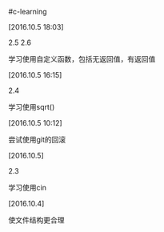 #c-learning

[2016.10.5 18:03]

2.5 2.6

学习使用自定义函数，包括无返回值，有返回值

[2016.10.5 16:15]

2.4

学习使用sqrt()

[2016.10.5 10:12]

尝试使用git的回滚

[2016.10.5]

2.3

学习使用cin

[2016.10.4]

使文件结构更合理

